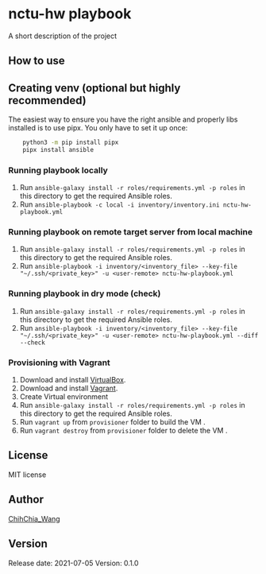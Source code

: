 # nctu-hw playbook

A short description of the project

## How to use

## Creating venv (optional but highly recommended)

The easiest way to ensure you have the right ansible and properly libs installed is to use pipx. You only have to set it up once:

```bash
    python3 -m pip install pipx
    pipx install ansible
```

### Running playbook locally

1. Run `ansible-galaxy install -r roles/requirements.yml -p roles` in this directory to get the required Ansible roles.
2. Run `ansible-playbook -c local -i inventory/inventory.ini nctu-hw-playbook.yml`

### Running playbook on remote target server from local machine

1. Run `ansible-galaxy install -r roles/requirements.yml -p roles` in this directory to get the required Ansible roles.
2. Run `ansible-playbook -i inventory/<inventory_file> --key-file "~/.ssh/<private_key>" -u <user-remote> nctu-hw-playbook.yml`

### Running playbook in dry mode (check)

1. Run `ansible-galaxy install -r roles/requirements.yml -p roles` in this directory to get the required Ansible roles.
2. Run `ansible-playbook -i inventory/<inventory_file> --key-file "~/.ssh/<private_key>" -u <user-remote> nctu-hw-playbook.yml --diff --check`

### Provisioning with Vagrant

1. Download and install [VirtualBox](https://www.virtualbox.org/wiki/Downloads).
2. Download and install [Vagrant](http://www.vagrantup.com/downloads.html).
3. Create Virtual environment
4. Run `ansible-galaxy install -r roles/requirements.yml -p roles` in this directory to get the required Ansible roles.
5. Run `vagrant up` from `provisioner` folder to build the VM .
6. Run `vagrant destroy` from `provisioner` folder to delete the VM .

## License

MIT license

## Author

[ChihChia_Wang](mailto:ChihChia4Wang@gmail.com)

## Version

Release date: 2021-07-05
Version: 0.1.0
